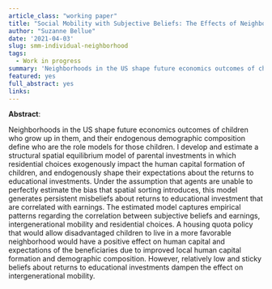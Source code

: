 ```yaml
---
article_class: "working paper"
title: "Social Mobility with Subjective Beliefs: The Effects of Neighborhoods on Investment Choices"
author: "Suzanne Bellue"
date: '2021-04-03'
slug: smm-individual-neighborhood
tags:
  - Work in progress
summary: 'Neighborhoods in the US shape future economics outcomes of children who grow up in them, and their endogenous demographic composition define who are the role models for those children. I develop and estimate a structural spatial equilibrium model of parental investments in which residential choices exogenously impact the human capital formation of children, and endogenously shape their expectations about the returns to educational investments.'
featured: yes
full_abstract: yes
links:
---
```


**Abstract**:

Neighborhoods in the US shape future economics outcomes of children who grow up in them, and their endogenous demographic composition define who are the role models for those children. I develop and estimate a structural spatial equilibrium model of parental investments in which residential choices exogenously impact the human capital formation of children, and endogenously shape their expectations about the returns to educational investments. Under the assumption that agents are unable to perfectly estimate the bias that spatial sorting introduces, this model generates persistent misbeliefs about returns to educational investment that are correlated with earnings. The estimated model captures empirical patterns regarding the correlation between subjective beliefs and earnings, intergenerational mobility and residential choices. A housing quota policy that would allow disadvantaged children to live in a more favorable neighborhood would have a positive effect on human capital and expectations of the beneficiaries due to improved local human capital formation and demographic composition. However, relatively low and sticky beliefs about returns to educational investments dampen the effect on intergenerational mobility.